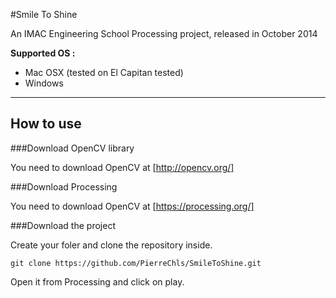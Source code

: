 #Smile To Shine

An IMAC Engineering School Processing project, released in October 2014

**Supported OS :**

- Mac OSX (tested on El Capitan tested)
- Windows

-------------------------------------

## How to use

###Download OpenCV library

You need to download OpenCV at [http://opencv.org/]

###Download Processing

You need to download OpenCV at [https://processing.org/]

###Download the project

Create your foler and clone the repository inside.

    git clone https://github.com/PierreChls/SmileToShine.git
  
Open it from Processing and click on play.

